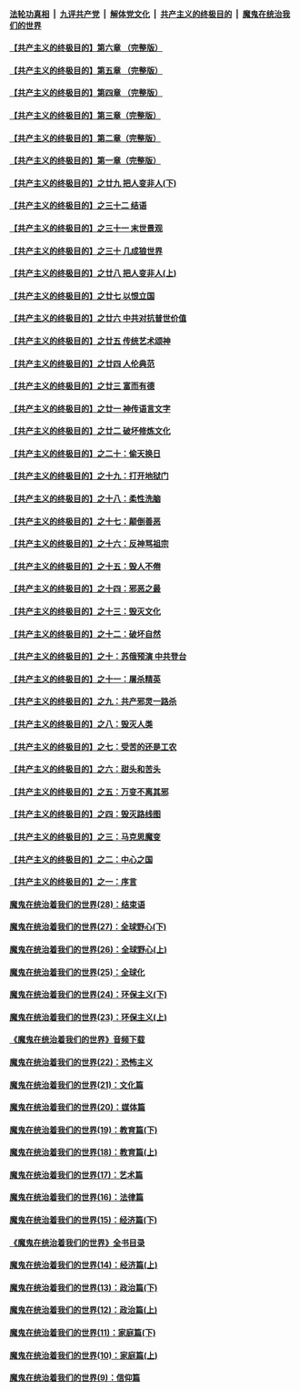 ####  [法轮功真相](../../../../basic/blob/master/README.md?t=04071530) &nbsp;|&nbsp; [九评共产党](../../../../9ping.md/blob/master/README.md?t=04071530) &nbsp;|&nbsp; [解体党文化](../../../../jtdwh.md/blob/master/README.md?t=04071530)  &nbsp;|&nbsp; [共产主义的终极目的](../../../../gczydzjmd.md/blob/master/README.md?t=04071530) &nbsp;|&nbsp; [魔鬼在统治我们的世界](../../../../mgztzwmdsj.md/blob/master/README.md?t=04071530) 

#### [【共产主义的终极目的】第六章 （完整版）](../pages/nsc422/n11428913.md?t=04071530) 

#### [【共产主义的终极目的】第五章 （完整版）](../pages/nsc422/n11428912.md?t=04071530) 

#### [【共产主义的终极目的】第四章 （完整版）](../pages/nsc422/n11428907.md?t=04071530) 

#### [【共产主义的终极目的】第三章（完整版）](../pages/nsc422/n11428848.md?t=04071530) 

#### [【共产主义的终极目的】第二章（完整版）](../pages/nsc422/n11428831.md?t=04071530) 

#### [【共产主义的终极目的】第一章（完整版）](../pages/nsc422/n11417651.md?t=04071530) 

#### [【共产主义的终极目的】之廿九 把人变非人(下)](../pages/nsc422/n11344140.md?t=04071530) 

#### [【共产主义的终极目的】之三十二 结语](../pages/nsc422/n11360535.md?t=04071530) 

#### [【共产主义的终极目的】之三十一 末世景观](../pages/nsc422/n11351129.md?t=04071530) 

#### [【共产主义的终极目的】之三十 几成狼世界](../pages/nsc422/n11348280.md?t=04071530) 

#### [【共产主义的终极目的】之廿八 把人变非人(上)](../pages/nsc422/n11340492.md?t=04071530) 

#### [【共产主义的终极目的】之廿七 以恨立国](../pages/nsc422/n11336944.md?t=04071530) 

#### [【共产主义的终极目的】之廿六 中共对抗普世价值](../pages/nsc422/n11324785.md?t=04071530) 

#### [【共产主义的终极目的】之廿五 传统艺术颂神](../pages/nsc422/n11296396.md?t=04071530) 

#### [【共产主义的终极目的】之廿四 人伦典范](../pages/nsc422/n11296397.md?t=04071530) 

#### [【共产主义的终极目的】之廿三 富而有德](../pages/nsc422/n11283598.md?t=04071530) 

#### [【共产主义的终极目的】之廿一 神传语言文字](../pages/nsc422/n11263265.md?t=04071530) 

#### [【共产主义的终极目的】之廿二 破坏修炼文化](../pages/nsc422/n11245728.md?t=04071530) 

#### [【共产主义的终极目的】之二十：偷天换日](../pages/nsc422/n11238846.md?t=04071530) 

#### [【共产主义的终极目的】之十九：打开地狱门](../pages/nsc422/n11206376.md?t=04071530) 

#### [【共产主义的终极目的】之十八：柔性洗脑](../pages/nsc422/n11199994.md?t=04071530) 

#### [【共产主义的终极目的】之十七：颠倒善恶](../pages/nsc422/n11179782.md?t=04071530) 

#### [【共产主义的终极目的】之十六：反神骂祖宗](../pages/nsc422/n11166798.md?t=04071530) 

#### [【共产主义的终极目的】之十五：毁人不倦](../pages/nsc422/n11166792.md?t=04071530) 

#### [【共产主义的终极目的】之十四：邪恶之最](../pages/nsc422/n11150249.md?t=04071530) 

#### [【共产主义的终极目的】之十三：毁灭文化](../pages/nsc422/n11135227.md?t=04071530) 

#### [【共产主义的终极目的】之十二：破坏自然](../pages/nsc422/n11135214.md?t=04071530) 

#### [【共产主义的终极目的】之十：苏俄预演 中共登台](../pages/nsc422/n11118424.md?t=04071530) 

#### [【共产主义的终极目的】之十一：屠杀精英](../pages/nsc422/n11118442.md?t=04071530) 

#### [【共产主义的终极目的】之九：共产邪灵一路杀](../pages/nsc422/n11114139.md?t=04071530) 

#### [【共产主义的终极目的】之八：毁灭人类](../pages/nsc422/n11108503.md?t=04071530) 

#### [【共产主义的终极目的】之七：受苦的还是工农](../pages/nsc422/n11101809.md?t=04071530) 

#### [【共产主义的终极目的】之六：甜头和苦头](../pages/nsc422/n11096971.md?t=04071530) 

#### [【共产主义的终极目的】之五：万变不离其邪](../pages/nsc422/n11091285.md?t=04071530) 

#### [【共产主义的终极目的】之四：毁灭路线图](../pages/nsc422/n11086284.md?t=04071530) 

#### [【共产主义的终极目的】之三：马克思魔变](../pages/nsc422/n11061941.md?t=04071530) 

#### [【共产主义的终极目的】之二：中心之国](../pages/nsc422/n11047728.md?t=04071530) 

#### [【共产主义的终极目的】之一：序言](../pages/nsc422/n11086077.md?t=04071530) 

#### [魔鬼在统治着我们的世界(28)：结束语](../pages/nsc422/n10936246.md?t=04071530) 

#### [魔鬼在统治着我们的世界(27)：全球野心(下)](../pages/nsc422/n10928319.md?t=04071530) 

#### [魔鬼在统治着我们的世界(26)：全球野心(上)](../pages/nsc422/n10900318.md?t=04071530) 

#### [魔鬼在统治着我们的世界(25)：全球化](../pages/nsc422/n10788205.md?t=04071530) 

#### [魔鬼在统治着我们的世界(24)：环保主义(下)](../pages/nsc422/n10695307.md?t=04071530) 

#### [魔鬼在统治着我们的世界(23)：环保主义(上)](../pages/nsc422/n10688613.md?t=04071530) 

#### [《魔鬼在统治着我们的世界》音频下载](../pages/nsc422/n10635553.md?t=04071530) 

#### [魔鬼在统治着我们的世界(22)：恐怖主义](../pages/nsc422/n10614727.md?t=04071530) 

#### [魔鬼在统治着我们的世界(21)：文化篇](../pages/nsc422/n10597706.md?t=04071530) 

#### [魔鬼在统治着我们的世界(20)：媒体篇](../pages/nsc422/n10586579.md?t=04071530) 

#### [魔鬼在统治着我们的世界(19)：教育篇(下)](../pages/nsc422/n10564808.md?t=04071530) 

#### [魔鬼在统治着我们的世界(18)：教育篇(上)](../pages/nsc422/n10526970.md?t=04071530) 

#### [魔鬼在统治着我们的世界(17)：艺术篇](../pages/nsc422/n10499093.md?t=04071530) 

#### [魔鬼在统治着我们的世界(16)：法律篇](../pages/nsc422/n10485969.md?t=04071530) 

#### [魔鬼在统治着我们的世界(15)：经济篇(下)](../pages/nsc422/n10469975.md?t=04071530) 

#### [《魔鬼在统治着我们的世界》全书目录](../pages/nsc422/n10464261.md?t=04071530) 

#### [魔鬼在统治着我们的世界(14)：经济篇(上)](../pages/nsc422/n10457370.md?t=04071530) 

#### [魔鬼在统治着我们的世界(13)：政治篇(下)](../pages/nsc422/n10448270.md?t=04071530) 

#### [魔鬼在统治着我们的世界(12)：政治篇(上)](../pages/nsc422/n10444576.md?t=04071530) 

#### [魔鬼在统治着我们的世界(11)：家庭篇(下)](../pages/nsc422/n10440961.md?t=04071530) 

#### [魔鬼在统治着我们的世界(10)：家庭篇(上)](../pages/nsc422/n10435448.md?t=04071530) 

#### [魔鬼在统治着我们的世界(9)：信仰篇](../pages/nsc422/n10432159.md?t=04071530) 

